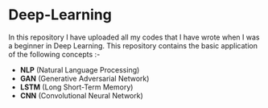 # Deep-Learning
In this repository I have uploaded all my codes that I have wrote when I was a beginner in Deep Learning. This repository contains the basic application of the  following concepts :-
* **NLP** (Natural Language Processing)
* **GAN** (Generative Adversarial Network)
* **LSTM** (Long Short-Term Memory)
* **CNN** (Convolutional Neural Network)
